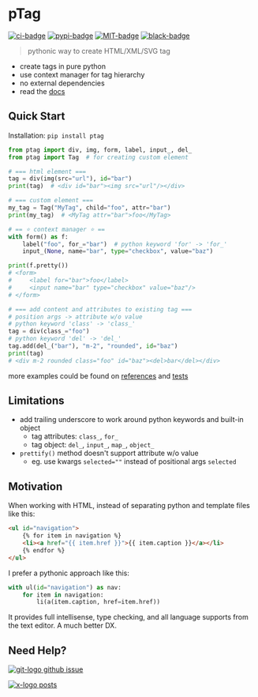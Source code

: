 # pTag

[![ci-badge]][ci-url] [![pypi-badge]][pypi-url] [![MIT-badge]][MIT-url] [![black-badge]][black-url]

> pythonic way to create HTML/XML/SVG tag

- create tags in pure python
- use context manager for tag hierarchy
- no external dependencies
- read the [docs]

## Quick Start

Installation: `pip install ptag`

```python
from ptag import div, img, form, label, input_, del_
from ptag import Tag  # for creating custom element

# === html element ===
tag = div(img(src="url"), id="bar")
print(tag)  # <div id="bar"><img src="url"/></div>

# === custom element ===
my_tag = Tag("MyTag", child="foo", attr="bar")
print(my_tag)  # <MyTag attr="bar">foo</MyTag>

# == ⭐️ context manager ⭐️ ==
with form() as f:
    label("foo", for_="bar")  # python keyword 'for' -> 'for_'
    input_(None, name="bar", type="checkbox", value="baz")

print(f.pretty())
# <form>
#     <label for="bar">foo</label>
#     <input name="bar" type="checkbox" value="baz"/>
# </form>

# === add content and attributes to existing tag ===
# position args -> attribute w/o value
# python keyword 'class' -> 'class_'
tag = div(class_="foo") 
# python keyword 'del' -> 'del_'
tag.add(del_("bar"), "m-2", "rounded", id="baz") 
print(tag)  
# <div m-2 rounded class="foo" id="baz"><del>bar</del></div>
```

more examples could be found on [references] and [tests]

## Limitations

- add trailing underscore to work around python keywords and built-in object
    - tag attributes: `class_`, `for_`
    - tag object: `del_`, `input_`, `map_`, `object_`
- `prettify()` method doesn't support attribute w/o value
    - eg. use kwargs `selected=""` instead of positional args `selected`

## Motivation

When working with HTML, instead of separating python and template files like this:

```html
<ul id="navigation">
    {% for item in navigation %}
    <li><a href="{{ item.href }}">{{ item.caption }}</a></li>
    {% endfor %}
</ul>
```

I prefer a pythonic approach like this:

```python
with ul(id="navigation") as nav:
    for item in navigation:
        li(a(item.caption, href=item.href))
```

It provides full intellisense, type checking, and all language supports from the text editor. A much better DX.

## Need Help?

[![git-logo] github issue][github issue]

[![x-logo] posts][x-post]

[black-badge]: https://img.shields.io/badge/code%20style-black-000000.svg
[black-url]: https://github.com/psf/black
[ci-badge]: https://github.com/hoishing/ptag/actions/workflows/ci.yml/badge.svg
[ci-url]: https://github.com/hoishing/ptag/actions/workflows/ci.yml
[docs]: https://hoishing.github.io/ptag
[git-logo]: https://api.iconify.design/bi/github.svg?color=%236FD886&width=20
[github issue]: https://github.com/hoishing/ptag/issues
[MIT-badge]: https://img.shields.io/github/license/hoishing/ptag
[MIT-url]: https://opensource.org/licenses/MIT
[pypi-badge]: https://img.shields.io/pypi/v/ptag
[pypi-url]: https://pypi.org/project/ptag/
[references]: https://hoishing.github.io/ptag/references
[tests]: https://github.com/hoishing/ptag/tree/main/tests
[x-logo]: https://api.iconify.design/ri:twitter-x-fill.svg?width=20&color=DarkGray
[x-post]: https://x.com/hoishing

